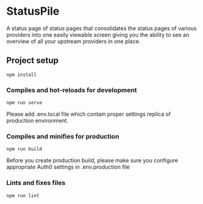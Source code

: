 # StatusPile
A status page of status pages that consolidates the status pages of various providers into one easily viewable screen giving you the ability to see an overview of all your upstream providers in one place.

## Project setup
```
npm install
```

### Compiles and hot-reloads for development
```
npm run serve
```
Please add .env.local file which contain proper settings replica of production environment.

### Compiles and minifies for production
```
npm run build
```
Before you create production build, please make sure you configure appropriate Auth0 settings in .env.production file

### Lints and fixes files
```
npm run lint
```
